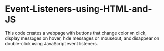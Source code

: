 # Event-Listeners-using-HTML-and-JS
This code creates a webpage with buttons that change color on click, display messages on hover, hide messages on mouseout, and disappear on double-click using JavaScript event listeners.

